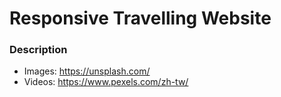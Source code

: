 # Responsive Travelling Website
### Description
* Images: https://unsplash.com/
* Videos: https://www.pexels.com/zh-tw/